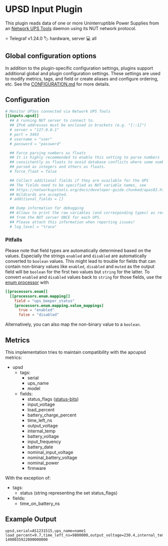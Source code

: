 # UPSD Input Plugin

This plugin reads data of one or more Uninterruptible Power Supplies from an
[Network UPS Tools][upsd] daemon using its NUT network protocol.

⭐ Telegraf v1.24.0
🏷️ hardware, server
💻 all

[upsd]: https://networkupstools.org/

## Global configuration options <!-- @/docs/includes/plugin_config.md -->

In addition to the plugin-specific configuration settings, plugins support
additional global and plugin configuration settings. These settings are used to
modify metrics, tags, and field or create aliases and configure ordering, etc.
See the [CONFIGURATION.md][CONFIGURATION.md] for more details.

[CONFIGURATION.md]: ../../../docs/CONFIGURATION.md#plugins

## Configuration

```toml @sample.conf
# Monitor UPSes connected via Network UPS Tools
[[inputs.upsd]]
  ## A running NUT server to connect to.
  ## IPv6 addresses must be enclosed in brackets (e.g. "[::1]")
  # server = "127.0.0.1"
  # port = 3493
  # username = "user"
  # password = "password"

  ## Force parsing numbers as floats
  ## It is highly recommended to enable this setting to parse numbers
  ## consistently as floats to avoid database conflicts where some numbers are
  ## parsed as integers and others as floats.
  # force_float = false

  ## Collect additional fields if they are available for the UPS
  ## The fields need to be specified as NUT variable names, see
  ## https://networkupstools.org/docs/developer-guide.chunked/apas02.html
  ## Wildcards are accepted.
  # additional_fields = []

  ## Dump information for debugging
  ## Allows to print the raw variables (and corresponding types) as received
  ## from the NUT server ONCE for each UPS.
  ## Please attach this information when reporting issues!
  # log_level = "trace"
```

### Pitfalls

Please note that field types are automatically determined based on the values.
Especially the strings `enabled` and `disabled` are automatically converted to
`boolean` values. This might lead to trouble for fields that can contain
non-binary values like `enabled`, `disabled` and `muted` as the output field
will be `boolean` for the first two values but `string` for the latter. To
convert `enabled` and `disabled` values back to `string` for those fields, use
the [enum processor][enum_processor] with

```toml
[[processors.enum]]
  [[processors.enum.mapping]]
    field = "ups_beeper_status"
    [processors.enum.mapping.value_mappings]
      true = "enabled"
      false = "disabled"
```

Alternatively, you can also map the non-binary value to a `boolean`.

[enum_processor]: /plugins/processors/enum/README.md

## Metrics

This implementation tries to maintain compatibility with the apcupsd metrics:

- upsd
  - tags:
    - serial
    - ups_name
    - model
  - fields:
    - status_flags ([status-bits][rfc9271-sec5.1])
    - input_voltage
    - load_percent
    - battery_charge_percent
    - time_left_ns
    - output_voltage
    - internal_temp
    - battery_voltage
    - input_frequency
    - battery_date
    - nominal_input_voltage
    - nominal_battery_voltage
    - nominal_power
    - firmware

With the exception of:

- tags:
  - status (string representing the set status_flags)
- fields:
  - time_on_battery_ns

[rfc9271-sec5.1]: https://www.rfc-editor.org/rfc/rfc9271.html#section-5.1

## Example Output

```text
upsd,serial=AS1231515,ups_name=name1 load_percent=9.7,time_left_ns=9800000,output_voltage=230.4,internal_temp=32.4,battery_voltage=27.4,input_frequency=50.2,input_voltage=230.4,battery_charge_percent=100,status_flags=8i 1490035922000000000
```
